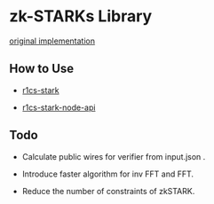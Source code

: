 # zk-STARKs Library

[original implementation](https://github.com/ethereum/research/tree/master/mimc_stark)

## How to Use

- [r1cs-stark](packages/r1cs-stark/README.md)

- [r1cs-stark-node-api](packages/napi/README.md)

## Todo

- Calculate public wires for verifier from input.json .

- Introduce faster algorithm for inv FFT and FFT.

- Reduce the number of constraints of zkSTARK.
